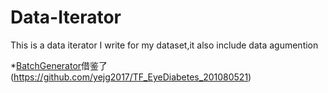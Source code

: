 # Data-Iterator
This is a data iterator I write for my dataset,it also include data agumention


*[BatchGenerator](./BatchGenerator.ipynb)借鉴了(https://github.com/yejg2017/TF_EyeDiabetes_201080521)
